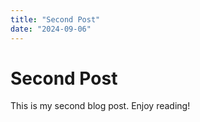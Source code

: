 ```yaml
---
title: "Second Post"
date: "2024-09-06"
---
```


# Second Post

This is my second blog post. Enjoy reading!
